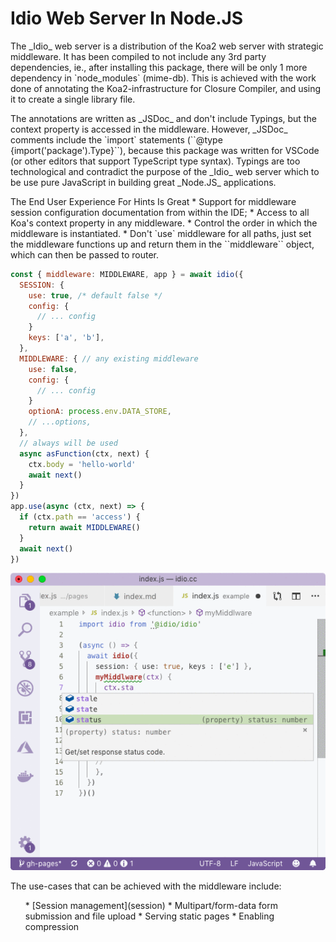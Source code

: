 # Idio Web Server In Node.JS

<p>The _Idio_ web server is a distribution of the Koa2 web server with strategic middleware. It has been compiled to not include any 3rd party dependencies, ie., after installing this package, there will be only 1 more dependency in `node_modules` (mime-db). This is achieved with the work done of annotating the Koa2-infrastructure for Closure Compiler, and using it to create a single library file.</p>

<p>The annotations are written as _JSDoc_ and don't include Typings, but the context property is accessed in the middleware. However, _JSDoc_ comments include the `import` statements (``@type {import('package').Type}``), because this package was written for VSCode (or other editors that support TypeScript type syntax). Typings are too technological and contradict the purpose of the _Idio_ web server which to be use pure JavaScript in building great _Node.JS_ applications. </p>
<block-quote>The End User Experience For Hints Is Great</block-quote>
<block-quote> * Support for middleware session configuration documentation from within the IDE;</block-quote>
<block-quote> * Access to all Koa's context property in any middleware.</block-quote>
<block-quote> * Control the order in which the middleware is instantiated.</block-quote>
<block-quote> * Don't `use` middleware for all paths, just set the middleware functions up and return them in the ``middleware`` object, which can then be passed to router.</block-quote>

```js
const { middleware: MIDDLEWARE, app } = await idio({
  SESSION: {
    use: true, /* default false */
    config: {
      // ... config
    }
    keys: ['a', 'b'],
  },
  MIDDLEWARE: { // any existing middleware
    use: false,
    config: {
      // ... config
    }
    optionA: process.env.DATA_STORE,
    // ...options,
  },
  // always will be used
  async asFunction(ctx, next) {
    ctx.body = 'hello-world'
    await next()
  }
})
app.use(async (ctx, next) => {
  if (ctx.path == 'access') {
    return await MIDDLEWARE()
  }
  await next()
})
```

<img src="img/idio.gif" alt="Idio Web Server With Session And Custom Middleware With Access To Context Autocompletion." />

<p>The use-cases that can be achieved with the middleware include:</p>

<ul>
* [Session management](session)
* Multipart/form-data form submission and file upload
* Serving static pages
* Enabling compression
</ul>

<section-break/>